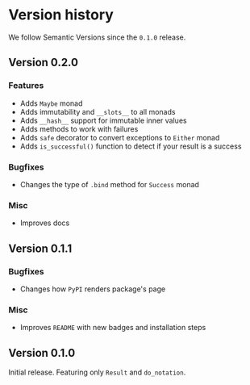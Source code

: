 # Version history

We follow Semantic Versions since the `0.1.0` release.

## Version 0.2.0

### Features

- Adds `Maybe` monad
- Adds immutability and `__slots__` to all monads
- Adds `__hash__` support for immutable inner values
- Adds methods to work with failures
- Adds `safe` decorator to convert exceptions to `Either` monad
- Adds `is_successful()` function to detect if your result is a success

### Bugfixes

- Changes the type of `.bind` method for `Success` monad

### Misc

- Improves docs


## Version 0.1.1

### Bugfixes

- Changes how `PyPI` renders package's page

### Misc

- Improves `README` with new badges and installation steps


## Version 0.1.0

Initial release. Featuring only `Result` and `do_notation`.
